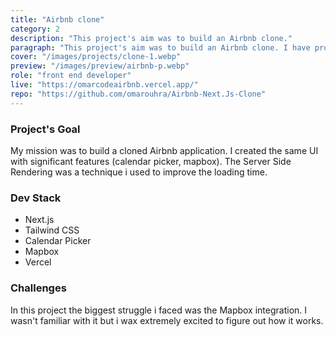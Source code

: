 ```yaml
---
title: "Airbnb clone"
category: 2
description: "This project's aim was to build an Airbnb clone."
paragraph: "This project's aim was to build an Airbnb clone. I have proudly worked on redeveloping the most popular websites and this is definitely one of the greatest!  The solution of connecting hosts and travellers already exists, but it's redoing is a real Bonus!"
cover: "/images/projects/clone-1.webp"
preview: "/images/preview/airbnb-p.webp"
role: "front end developer"
live: "https://omarcodeairbnb.vercel.app/"
repo: "https://github.com/omarouhra/Airbnb-Next.Js-Clone"
---
```



### Project's Goal

My mission was to build a cloned Airbnb application. I created the same UI with significant features (calendar picker, mapbox). The Server Side Rendering was a technique i used to improve the loading time.

### Dev Stack

- Next.js
- Tailwind CSS
- Calendar Picker
- Mapbox 
- Vercel

### Challenges

In this project the biggest struggle i faced was the Mapbox integration. I wasn't familiar with it but i wax extremely excited to figure out how it works.
